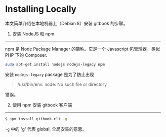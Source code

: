 Installing Locally
========================

本文简单介绍在本地机器上（Debian 8）安装 gitbook 的步骤。

1. 安装 NodeJS 和 npm
--------------------------

npm 是 Node Package Manager 的简称。它是一个 Javascript 包管理器，类似 PHP 下的 Composer.

```bash
sudo apt-get install nodejs nodejs-legacy npm
```

安装 `nodejs-legacy` package 是为了防止出现

> /usr/bin/env: node: No such file or directory

错误。

2. 使用 npm 安装 gitbook 客户端
--------------------------

```bash
$ npm install gitbook-cli -g
```

`-g` 中的 'g' 代表 global, 全局安装的意思。
